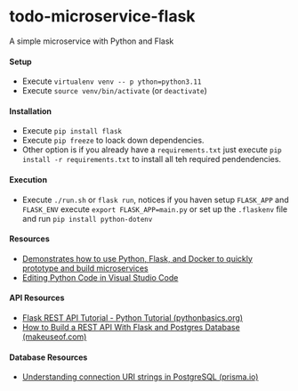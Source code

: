 # todo-microservice-flask

A simple microservice with Python and Flask

#### Setup

* Execute `virtualenv venv -- p ython=python3.11`
* Execute `source venv/bin/activate` (or `deactivate`)

#### Installation

* Execute `pip install flask`
* Execute `pip freeze` to loack down dependencies.
* Other option is if you already have a `requirements.txt` just execute `pip install -r requirements.txt` to install all teh required pendendencies.

#### Execution

* Execute `./run.sh` or 	`flask run`, notices if you haven setup `FLASK_APP` and `FLASK_ENV` execute `export FLASK_APP=main.py` or set up the `.flaskenv` file and run `pip install python-dotenv`

#### Resources

* [Demonstrates how to use Python, Flask, and Docker to quickly prototype and build microservices](https://github.com/cloudacademy/python-flask-microservices)
* [Editing Python Code in Visual Studio Code](https://code.visualstudio.com/docs/python/editing)

#### API Resources

* [Flask REST API Tutorial - Python Tutorial (pythonbasics.org)](https://pythonbasics.org/flask-rest-api/)
* [How to Build a REST API With Flask and Postgres Database (makeuseof.com)](https://www.makeuseof.com/build-rest-api-with-flask-and-postgres/)


#### Database Resources

* [Understanding connection URI strings in PostgreSQL (prisma.io)](https://www.prisma.io/dataguide/postgresql/short-guides/connection-uris)
